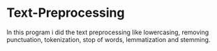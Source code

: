 # Text-Preprocessing
In this program i did the text preprocessing like lowercasing, removing punctuation, tokenization, stop of words, lemmatization and stemming.
